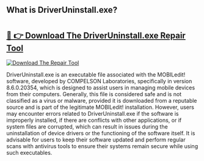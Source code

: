 ## What is DriverUninstall.exe? 

# <h2><a href="https://exedetect.com/download.php?DriverUninstall.exe">🔗 👉 Download The DriverUninstall.exe Repair Tool</a></h2>

[![Download The Repair Tool](https://exedetect.com/download-button.jpg)](https://exedetect.com/download.php?DriverUninstall.exe)

DriverUninstall.exe is an executable file associated with the MOBILedit! software, developed by COMPELSON Laboratories, specifically in version 8.6.0.20354, which is designed to assist users in managing mobile devices from their computers. Generally, this file is considered safe and is not classified as a virus or malware, provided it is downloaded from a reputable source and is part of the legitimate MOBILedit! installation. However, users may encounter errors related to DriverUninstall.exe if the software is improperly installed, if there are conflicts with other applications, or if system files are corrupted, which can result in issues during the uninstallation of device drivers or the functioning of the software itself. It is advisable for users to keep their software updated and perform regular scans with antivirus tools to ensure their systems remain secure while using such executables.